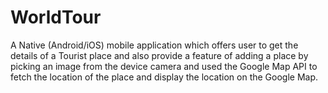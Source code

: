 # WorldTour
A Native (Android/iOS) mobile application which offers user to get the details of a Tourist place and also provide a feature of adding a place by picking an image from the device camera and used the Google Map API to fetch the location of the place and display the location on the Google Map.
